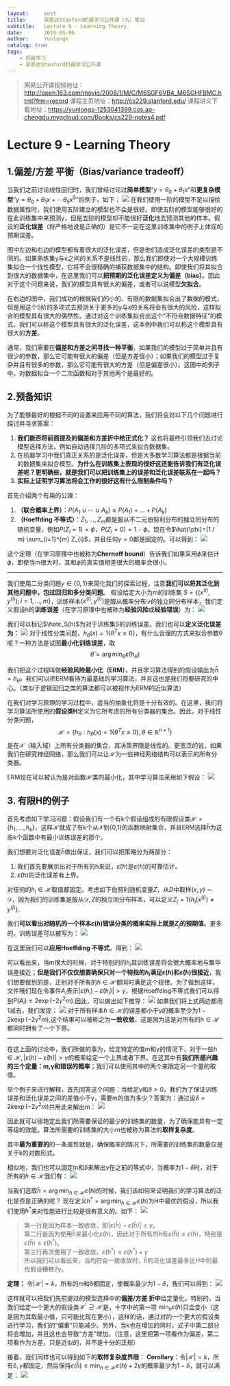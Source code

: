 ```yaml
---
layout:     post
title:      吴恩达Stanford机器学习公开课（九）笔记
subtitle:   Lecture 9 - Learning Theory.
date:       2019-05-06
author:     Yunlongs
catalog: true
tags:
    - 机器学习
    - 吴恩达Stanford机器学习公开课
---
```


>网易公开课视频地址：http://open.163.com/movie/2008/1/M/C/M6SGF6VB4_M6SGHFBMC.html?frm=record
课程主页地址：http://cs229.stanford.edu/
课程讲义下载地址：https://yunlongs-1253041399.cos.ap-chengdu.myqcloud.com/Books/cs229-notes4.pdf

# Lecture 9 - Learning Theory

## 1.偏差/方差 平衡（Bias/variance tradeoff）
当我们之前讨论线性回归时，我们曾经讨论过**简单模型**“$y=\theta_{0}+\theta_{1} x$”和**更复杂模型**“$y=\theta_{0}+\theta_{1} x+\cdots \theta_{5} x^{5}$”的例子，如下：
![](https://yunlongs-1253041399.cos.ap-chengdu.myqcloud.com/image/Stanford/lecture-9-1.jpg)
在我们使用一阶的模型不足以描绘数据属性时，我们使用五阶建立的模型也不会是很好。即使五阶的模型能够很好的在此训练集中来预测y，但是五阶的模型却不能很好**泛化**地去预测其他的样本。假设的**泛化误差**（将严格地说是正确的）是它不一定在这里训练集中的例子上体现的预期误差。

图中左边和右边的模型都有着很大的泛化误差，但是他们造成泛化误差的类型是不同的。如果熟练集y与x之间的关系不是线性的，那么我们即使对一个大规模训练集拟合一个线性模型，它将不会很精确的捕获数据集中的结构。即使我们将其拟合到很大的数据集中，在这里我们可以**把预期的泛化误差定义为偏差（bias）**。因此对于这个问题来说，我们的模型具有很大的偏差，或者可以说模型**欠拟合**。

在右边的图中，我们成功的根据我们的小的、有限的数据集拟合出了数据的模式，但是用这个5阶的多项式去预测关于更多的y与x的关系将会有很大的风险，这样拟合的模型具有很大的偶然性。通过对这个训练集拟合出这个“不符合数据特征”的模式，我们可以称这个模型具有很大的泛化误差，这本例中我们可以称这个模型具有很大的**方差**。

通常，我们需要在**偏差和方差之间寻找一种平衡**，如果我们的模型过于简单并且有很少的参数，那么它可能有很大的偏差（但是方差很小）；如果我们的模型过于复杂并且有很多的参数，那么它可能有很大的方差（但是偏差很小）。这图中的例子中，对数据拟合一个二次函数相对于其他两个是最好的。

## 2.预备知识
为了能够最好的根据不同的设置来应用不同的算法，我们将会对以下几个问题进行探讨并寻求答案：
1. **我们能否将前面提及的偏差和方差折中给正式化？** 这也将最终引领我们去讨论模型选择方法，例如自动选择几阶的多项式来拟合数据集。
2. 在机器学习中我们真正关系的是泛化误差，但是大多数学习算法都是根据当前的数据集来拟合模型。**为什么在训练集上表现的很好这还能告诉我们有泛化误差呢？更明确些，就是我们可以把训练集上的误差和泛化误差联系在一起吗？**
3. **实际上证明学习算法将会工作的很好这有什么限制条件吗？**

首先介绍两个有用的公理：
1. **（联合概率上界）**：$P\left(A_{1} \cup \cdots \cup A_{k}\right) \leq P\left(A_{1}\right)+\ldots+P\left(A_{k}\right)$
2. **（Hoeffding 不等式）**：$Z_{1}, \dots, Z_{m}$都是服从不二元伯努利分布的独立同分布的随机变量，例如$P\left(Z_{i}=1\right)=\phi$，$P\left(Z_{i}=0\right)=1-\phi$。现在令$\hat{\phi}=(1 / m) \sum_{i=1}^{m} Z_{i}$，并且任何$\gamma>0$都是固定的。可以得到：
![](https://yunlongs-1253041399.cos.ap-chengdu.myqcloud.com/image/Stanford/lecture-9-5.jpg)

这个定理（在学习原理中也被称为**Chernoff bound**）告诉我们如果采用$\hat{\phi}$来估计$\phi$，即使当m很大时，其和$\phi$的真实值相差很大的概率会很小。

----
我们使用二分类问题$y \in\{0,1\}$来简化我们的探索过程，注意**我们可以将其泛化到其他问题中，包过回归和多分类问题**。 假设给定大小为m的训练集
$S=\{(x^{(i)},y^{(i)});i=1,...,m \}$，训练样本$\left(x^{(i)}, y^{(i)}\right)$是服从概率分布$\mathcal{D}$的独立同分布样本，我们定义假设h的**训练误差**（在学习原理中也被称为**经验风险**或**经验错误**）为：
![](https://yunlongs-1253041399.cos.ap-chengdu.myqcloud.com/image/Stanford/lecture-9-6.jpg)


我们可以标记$\hatε_S(h)$为对于训练集S的训练误差。我们也可以**定义泛化误差为：**
![](https://yunlongs-1253041399.cos.ap-chengdu.myqcloud.com/image/Stanford/lecture-9-7.jpg)
对于线性分类问题，$h_θ(x)=1\{θ^{T} x \geq 0\}$，有什么合理的方式来拟合参数θ呢？一种方法是试图**最小化训练误差**，取
$$\hat{\theta}=\arg \min _{\theta} \hat{\varepsilon}\left(h_{\theta}\right)$$

我们把这个过程叫做**经验风险最小化（ERM）**，并且学习算法得到的假设输出为$\hat{h}=h_{\hat{\theta}}$。我们可以把ERM看待为最基础的学习算法，并且这也是我们将要研究的中心。（类似于逻辑回归之类的算法都可以被视作为ERM的近似算法）

在我们对学习原理的学习过程中，适当的抽象化将是十分有效的。在这里，我们将学习算法所使用的**假设类H**定义为它所考虑的所有分类器的集合。因此，对于线性分类问题，
$$\mathcal{H}=\left\{h_{\theta} : h_{\theta}(x)=1\left\{\theta^{T} x \geq 0\right\}, \theta \in \mathbb{R}^{n+1}\right\}$$是在$\mathcal{X}$（输入域）上所有分类器的集合，其决策界限是线性的。更宽泛的说，如果我们在研究神经网络，那么我们可以让$\mathcal{H}$为一些神经网络结构可以表示的所有分类器。

ERM现在可以被认为是对函数$\mathcal{H}$类的最小化，其中学习算法采用如下假设：
![](https://yunlongs-1253041399.cos.ap-chengdu.myqcloud.com/image/Stanford/lecture-9-8.jpg)

## 3. 有限H的例子
首先考虑如下学习问题：假设我们有一个有k个假设组成的有限假设类$\mathcal{H}=\{h_{1}, \dots, h_{k}\}$，这样$\mathcal{H}$就成了有k个从$\mathcal{X}$到{0,1}的函数映射集合，并且ERM选择$\hat{h}$为这些k个函数中有最小训练误差的那个。

我们想要对泛化误差$\hat{h}$做出保证，我们可以把策略分为两部分：
1. 我们首先要展示出对于所有的h来说，$\hat{\varepsilon}(h)$是${\varepsilon}(h)$的可靠估计。
2. $\hat{\varepsilon}(h)$的泛化误差有上界。

对任何的$h_{i} \in \mathcal{H}$取值都固定。考虑如下伯努利随机变量$Z$，从$D$中取样$(x, y) \sim \mathcal{D}$，因为我们的训练集是服从$\mathcal{D}, Z$的独立同分布样本，可以定义$Z_j=1\{h_{i}(x^{(j)}) \neq y^{(j)}\}$.

我们**可以看出对随机的一个样本$\varepsilon(h)$错误分类的概率实际上就是$Z_j$的预期值**。更多的，训练误差可以被写为：
![](https://yunlongs-1253041399.cos.ap-chengdu.myqcloud.com/image/Stanford/lecture-9-8.jpg)

在这里我们可以**应用Hoeffding 不等式**，得到：
![](https://yunlongs-1253041399.cos.ap-chengdu.myqcloud.com/image/Stanford/lecture-9-10.jpg)

可以看出来，当m很大的时候，对于特别的的$h_i$其训练误差将会很大概率地与繁华误差接近；**但是我们不仅仅想要确保只对一个特指的$h_i$满足$\varepsilon(h)$和$\hat{\varepsilon}(h)$很接近**，我们想要做到的是，正别对于所有的$h \in \mathcal{H}$都同时满足这个规律。为了做到这样，文件哦们现在令事件$A_i$表示$\left|\varepsilon\left(h_{i}\right)-\hat{\varepsilon}\left(h_{i}\right)\right|>\gamma$，根据Hoeffding不等式我们可以得到$P\left(A_{i}\right) \leq 2 \exp \left(-2 \gamma^{2} m\right)$.因此，可以做出如下推导：
![](https://yunlongs-1253041399.cos.ap-chengdu.myqcloud.com/image/Stanford/lecture-9-2.jpg)
如果我们将上式两边都用1减去，我们发现：
![](https://yunlongs-1253041399.cos.ap-chengdu.myqcloud.com/image/Stanford/lecture-9-3.jpg)
对于所有样本$h \in \mathcal{H}$的误差都小于$γ$的概率至少为$1-2 k \exp \left(-2 \gamma^{2} m\right)$,这个结果可以被称之为**一致收敛**，这是因为这是对所有的$h \in \mathcal{H}$都同时拥有了一个下界。

-----
在这上面的讨论中，我们所做的事为，给定特定的值m和γ的情况下，对于一些$h \in \mathcal{H},|\varepsilon(h)-\hat{\varepsilon}(h)|>\gamma$的概率给定一个上界或者下界。在这其中有**我们所感兴趣的三个定量：m,γ和错误的概率**；我们可以使用其中的两个来限定另一个量的取值。

举个例子来进行解释，首先回答这个问题：当给定γ和$\delta>0$，我们为了保证训练误差和泛化误差之间的差值小于γ，需要m的值为多少？答案为：通过设$\delta=2 k \exp \left(-2 \gamma^{2} m\right)$并用此来解出m：
![](https://yunlongs-1253041399.cos.ap-chengdu.myqcloud.com/image/Stanford/lecture-9-11.jpg)

因此就可以徐艳定出我们所需要保证的最少的训练集的数量，为了确保能具有一定等级的效能，算法所需要的训练集的大小m也被称为算法的**取样复杂度**。

其中**最为重要的**的一条属性就是，确保概率的情况下，所需要的训练集的数量仅是关于k的对数形式。

相似地，我们也可以固定m和$\delta$来解出γ在之前的等式中，当概率为$1-\delta$时，对于所有的$h \in \mathcal{H}$我们有：
![](https://yunlongs-1253041399.cos.ap-chengdu.myqcloud.com/image/Stanford/lecture-9-12.jpg)

当我们选取$\hat{h}=\arg \min _{h \in \mathcal{H}} \hat{ε}(h)$的时候，我们该如何来证明我们的学习算法的泛化是否是正确的呢？
现在定义$h^{\ast}=\arg \min _{h \in \mathcal{H}} ε(h)$为H中最优的假设，所以我们使用$h^{\ast}$来对性能进行比较是很有意义的。如下：
![](https://yunlongs-1253041399.cos.ap-chengdu.myqcloud.com/image/Stanford/lecture-9-4.jpg)
>第一行是因为样本一致收敛，即$|\varepsilon(\hat{h})-\hat{\varepsilon}(\hat{h})| \leq \gamma$。\
第二行是因为使用$\hat{h}$来最小化$\hat{\varepsilon}(h)$，因此对于所有的h有$\hat{\varepsilon}(\hat{h}) \leq \hat{\varepsilon}(h)$，特别是$\hat{\varepsilon}(\hat{h}) \leq \hat{\varepsilon}\left(h^{\ast}\right)$。\
第三行再次使用了一致收敛，$\hat{\varepsilon}(h^\ast) \leq {\varepsilon}(h^\ast)+\gamma$\
所以我们可以看出来，当均符合一致收敛时，$\hat{h}$的泛化误差最多比$H$中的最优假设糟糕$2γ$。

**定理：** 令$|\mathcal{H}|=k$，所有的m和δ都固定，使概率最少为$1-δ$，我们可以得到：
![](https://yunlongs-1253041399.cos.ap-chengdu.myqcloud.com/image/Stanford/lecture-9-13.jpg)

这样就可以把我们先前提过的模型选择中的**偏差/方差 折中**给定量化，特别的，当我们给定一个更大的假设类$\mathcal{H}^{\prime} \supseteq \mathcal{H}$是，十字中的第一项 $\min _{h} \varepsilon(h)$只会变小（这是因为其取最小值，只可能比现在更小），这样的话，通过对的一个更大的假设类进行学习，我们的“偏重”只能减少。另外，当k也在增加的同时，式子中第二部分将会增加，并且这也会导致“方差”增加。（注意，这里把第一项看作为偏差，第二项看作为方差，只是近似的，并不是十分的正规）

接着，我们同样也可以得到如下的**取样复杂度界限**：
**Corollary**：令$|\mathcal{H}|=k$，所有$\delta, \gamma$都固定，然后保持$\varepsilon(\hat{h}) \leq \min _{h \in \mathcal{H}} \varepsilon(h)+2 \gamma$的概率最少为$1-δ$，就可以满足：
![](https://yunlongs-1253041399.cos.ap-chengdu.myqcloud.com/image/Stanford/lecture-9-14.jpg)